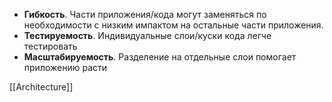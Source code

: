 - **Гибкость**. Части приложения/кода могут заменяться по необходимости с низким импактом на остальные части приложения.
- **Тестируемость**. Индивидуальные слои/куски кода легче тестировать
- **Масштабируемость**. Разделение на отдельные слои помогает приложению расти

[[Architecture]]